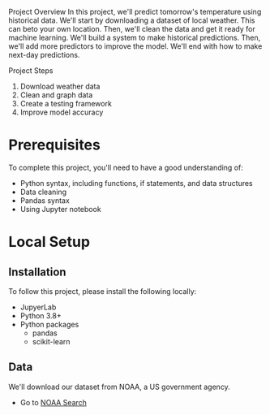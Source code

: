 Project Overview
In this project, we'll predict tomorrow's temperature using historical data. We'll start by downloading a dataset of local weather. This can beto your own location. Then, we'll clean the data and get it ready for machine learning. We'll build a system to make historical predictions. Then, we'll add more predictors to improve the model. We'll end with how to make next-day predictions.

Project Steps

1. Download weather data
2. Clean and graph data
3. Create a testing framework
4. Improve model accuracy


# Prerequisites

To complete this project, you'll need to have a good understanding of:

* Python syntax, including functions, if statements, and data structures
* Data cleaning
* Pandas syntax
* Using Jupyter notebook

# Local Setup

## Installation

To follow this project, please install the following locally:

* JupyerLab
* Python 3.8+
* Python packages
    * pandas
    * scikit-learn

## Data

We'll download our dataset from NOAA, a US government agency.

* Go to [NOAA Search](https://www.ncdc.noaa.gov/cdo-web/search)
